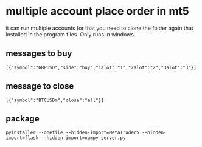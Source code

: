 # multiple account place order in mt5 
it can run multiple accounts for that you need to clone the folder again that installed in the program files. Only runs in windows. 

## messages to buy 
`[{"symbol":"GBPUSD","side":"buy","1alot":"1","2alot":"2","3alot":"3"}]`

## message to close 
`[{"symbol":"BTCUSDm","close":"all"}]`

## package
`pyinstaller --onefile --hidden-import=MetaTrader5 --hidden-import=flask --hidden-import=numpy server.py`